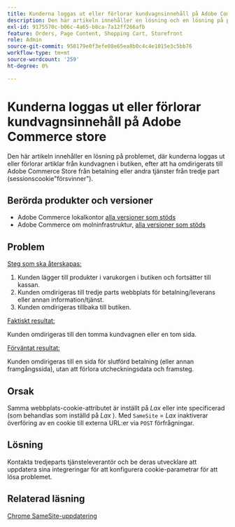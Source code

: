 ```yaml
---
title: Kunderna loggas ut eller förlorar kundvagnsinnehåll på Adobe Commerce store
description: Den här artikeln innehåller en lösning och en lösning på problemet, där kunderna loggas ut eller förlorar artiklar från kundvagnen i butiken, efter att ha omdirigerats till Adobe Commerce Store från betalning eller andra tjänster från tredje part (sessionscookie"försvinner").
exl-id: 9175570c-b06c-4a65-b8ca-7a12ff266afb
feature: Orders, Page Content, Shopping Cart, Storefront
role: Admin
source-git-commit: 958179e0f3efe08e65ea8b0c4c4e1015e3c5bb76
workflow-type: tm+mt
source-wordcount: '259'
ht-degree: 0%

---
```


# Kunderna loggas ut eller förlorar kundvagnsinnehåll på Adobe Commerce store

Den här artikeln innehåller en lösning på problemet, där kunderna loggas ut eller förlorar artiklar från kundvagnen i butiken, efter att ha omdirigerats till Adobe Commerce Store från betalning eller andra tjänster från tredje part (sessionscookie&quot;försvinner&quot;).

## Berörda produkter och versioner

* Adobe Commerce lokalkontor [alla versioner som stöds](https://magento.com/sites/default/files/magento-software-lifecycle-policy.pdf)
* Adobe Commerce om molninfrastruktur, [alla versioner som stöds](https://magento.com/sites/default/files/magento-software-lifecycle-policy.pdf)

## Problem

<u>Steg som ska återskapas:</u>

1. Kunden lägger till produkter i varukorgen i butiken och fortsätter till kassan.
1. Kunden omdirigeras till tredje parts webbplats för betalning/leverans eller annan information/tjänst.
1. Kunden omdirigeras tillbaka till butiken.

<u>Faktiskt resultat:</u>

Kunden omdirigeras till den tomma kundvagnen eller en tom sida.

<u>Förväntat resultat:</u>

Kunden omdirigeras till en sida för slutförd betalning (eller annan framgångssida), utan att förlora utcheckningsdata och framsteg.

## Orsak

Samma webbplats-cookie-attributet är inställt på *Lax* eller inte specificerad (som behandlas som inställd på *Lax* ). Med `SameSite` = *Lax* inaktiverar överföring av en cookie till externa URL:er via `POST` förfrågningar.

## Lösning

Kontakta tredjeparts tjänsteleverantör och be deras utvecklare att uppdatera sina integreringar för att konfigurera cookie-parametrar för att lösa problemet.

## Relaterad läsning

[Chrome SameSite-uppdatering](https://www.chromestatus.com/feature/5088147346030592)
